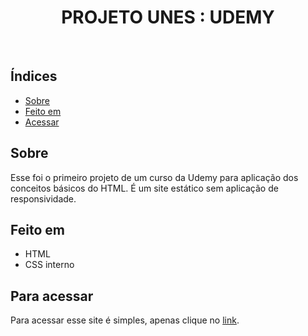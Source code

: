 <h1 align="center">PROJETO UNES : UDEMY</h1>
<br>

<h2>Índices</h2>

<ul>
    <li><a href="#sobre">Sobre</a></li>
    <li><a href="#built">Feito em</a></li>
    <li><a href="#goto">Acessar</a></li>
</ul>

<h2 name="sobre">Sobre</h2>

Esse foi o primeiro projeto de um curso da Udemy para aplicação dos conceitos básicos do HTML. É um site estático sem aplicação de responsividade.

<h2 name="built">Feito em</h2>

<ul>
    <li>HTML</li>
    <li>CSS interno</li>
</ul>

<h2 name="goto">Para acessar</h2>

Para acessar esse site é simples, apenas clique no <a href = "">link</a>.